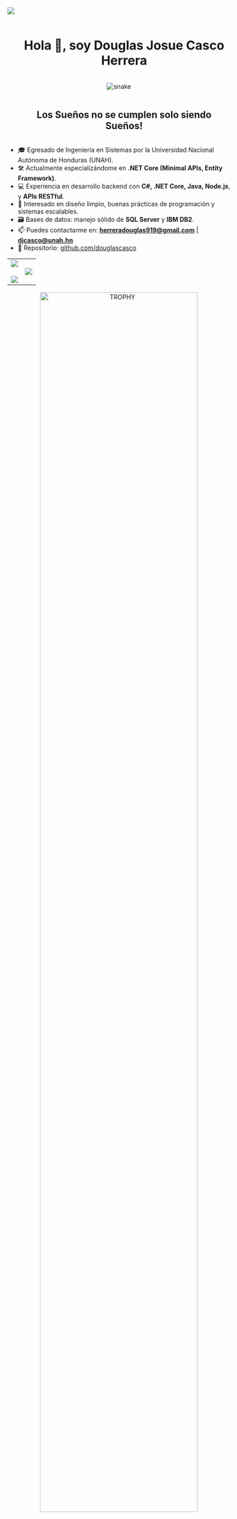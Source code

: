 <!--horizontal divider(gradiant)-->
<img src="https://user-images.githubusercontent.com/73097560/115834477-dbab4500-a447-11eb-908a-139a6edaec5c.gif">

<!--h1 without bottom border-->
<div id="user-content-toc">
  <ul align="center">
    <summary><h1 style="display: inline-block">Hola 👋, soy Douglas Josue Casco Herrera</h1></summary>
  </ul>
</div>

<!-- snake -->
<div align="center">
  <img  src="https://media.giphy.com/media/Ah3zHH7hvsSB2/giphy.gif" alt="snake" />
</div>

<!--h2 without bottom border-->
<div id="user-content-toc">
  <ul align="center">
    <summary><h2 style="display: inline-block">Los Sueños no se cumplen solo siendo Sueños! </h2></summary>
  </ul>
</div>

<!--Intro start-->
- 🎓 Egresado de Ingeniería en Sistemas por la Universidad Nacional Autónoma de Honduras (UNAH).
- 🛠 Actualmente especializándome en **.NET Core (Minimal APIs, Entity Framework)**.
- 💻 Experiencia en desarrollo backend con **C#, .NET Core, Java, Node.js**, y **APIs RESTful**.
- 🧠 Interesado en diseño limpio, buenas prácticas de programación y sistemas escalables.
- 🗃️ Bases de datos: manejo sólido de **SQL Server** y **IBM DB2**.
- 📫 Puedes contactarme en: **herreradouglas919@gmail.com** | **djcasco@unah.hn**
- 🔗 Repositorio: [github.com/douglascasco](https://github.com/douglascasco)
<!--Intro end-->

<!--- stats & Trophy (start) -->
<p align="center">
  <!--- stats (start) -->
  <table align="center">
    <tr border="none">
      <td width="50%" align="center">
        <img src="https://github-readme-stats.vercel.app/api?username=douglascasco&theme=dark&show_icons=true&count_private=true" />
        <br><br>
        <img src="https://github-readme-streak-stats.herokuapp.com/?user=douglascasco&theme=dark&hide_border=false" />
      </td>
      <td width="50%" align="center">
        <img src="https://github-readme-stats.anuraghazra1.vercel.app/api/top-langs/?username=douglascasco&theme=dark&hide_border=false&no-bg=true&no-frame=true&langs_count=10" />
      </td>
    </tr>
  </table>
</p>

<!--- trophy (start) -->
<div align="center">
  <a href="https://github.com/ryo-ma/github-profile-trophy" title="Go to Source">
    <img align="center" width=84% src="https://github-profile-trophy.vercel.app/?username=douglascasco&theme=radical&row=1&column=7&margin-h=15&margin-w=5&no-bg=true" alt="TROPHY" />
  </a>
</div>

<!--h1 without bottom border-->
<div id="user-content-toc">
  <ul align="center">
    <summary><h2 style="display: inline-block">Tecnologías que manejo 👨‍💻</h2></summary>
  </ul>
</div>

<p align="center">

- 📋 **Lenguajes**:  
    ![HTML5](https://img.shields.io/badge/html5-%23E34F26.svg?style=for-the-badge&logo=html5&logoColor=white)
    ![CSS](https://img.shields.io/badge/css-%231572B6.svg?style=for-the-badge&logo=css3&logoColor=white)
    ![JavaScript](https://img.shields.io/badge/javascript-%23323330.svg?style=for-the-badge&logo=javascript&logoColor=%23F7DF1E)
    ![TypeScript](https://img.shields.io/badge/TypeScript-007ACC?style=for-the-badge&logo=typescript&logoColor=white)
    ![Node.js](https://img.shields.io/badge/node.js-%2343853D.svg?style=for-the-badge&logo=node.js&logoColor=white)
    ![SQL Server](https://img.shields.io/badge/SQL%20Server-CC2927?style=for-the-badge&logo=microsoft%20sql%20server&logoColor=white)
    ![Markdown](https://img.shields.io/badge/markdown-%23000000.svg?style=for-the-badge&logo=markdown&logoColor=white)

- 🎨 **Frameworks y Librerías**:  
    ![React](https://img.shields.io/badge/react-%2320232a.svg?style=for-the-badge&logo=react&logoColor=%2361DAFB)
    ![Express](https://img.shields.io/badge/Express.js-000000?style=for-the-badge&logo=express&logoColor=white)
    ![Tailwind CSS](https://img.shields.io/badge/Tailwind_CSS-38B2AC?style=for-the-badge&logo=tailwind-css&logoColor=white)
    ![Bootstrap](https://img.shields.io/badge/bootstrap-%23563D7C.svg?style=for-the-badge&logo=bootstrap&logoColor=white)

- 💾 **Bases de Datos**:  
    ![DB2](https://img.shields.io/badge/DB2-003366?style=for-the-badge&logo=ibm&logoColor=white)
    ![MySQL](https://img.shields.io/badge/MySQL-00000F?style=for-the-badge&logo=mysql&logoColor=white)
    ![SQL Server](https://img.shields.io/badge/Microsoft%20SQL%20Server-CC2927?style=for-the-badge&logo=microsoft%20sql%20server&logoColor=white)

- 🛠️ **Herramientas y Tecnologías**:  
    ![VS Code](https://img.shields.io/badge/Visual_Studio_Code-0078d7.svg?style=for-the-badge&logo=visual-studio-code&logoColor=white)
    ![Git](https://img.shields.io/badge/git-%23F05033.svg?style=for-the-badge&logo=git&logoColor=white)
    ![GitHub](https://img.shields.io/badge/github-%23121011.svg?style=for-the-badge&logo=github&logoColor=white)
    ![Postman](https://img.shields.io/badge/Postman-FF6C37?style=for-the-badge&logo=Postman&logoColor=white)  

</p>


<!-- Connect with me -->
<div id="user-content-toc">
  <ul align="center">
    <summary><h2 style="display: inline-block">Conecta conmigo 🤝</h2></summary>
  </ul>
</div>

<!--icons and links-->
<p align="center">
  <a href="https://www.linkedin.com/in/douglas-josue-casco-herrera/" target="_blank"><img src="https://user-images.githubusercontent.com/88904952/234979284-68c11d7f-1acc-4f0c-ac78-044e1037d7b0.png" height="50" width="50" /></a>
  <a href="https://github.com/douglascasco" target="_blank"><img src="https://cdn-icons-png.flaticon.com/512/25/25231.png" height="50" width="50" /></a>
  <a href="mailto:herreradouglas919@gmail.com"><img src="https://cdn-icons-png.flaticon.com/512/732/732200.png" height="50" width="50" /></a>
</p>

<!--profile visit count-->
<div align="center">
  <a href="https://visitcount.itsvg.in">
    <img src="https://media.giphy.com/media/O51MQ3DduOcGW6ofR3/giphy.gif" />
  </a>
</div>

<!--horizontal divider(gradiant)-->
<img src="https://user-images.githubusercontent.com/73097560/115834477-dbab4500-a447-11eb-908a-139a6edaec5c.gif">

<!--Credit-->
<p align="center"><i>Última edición: junio 2025 | Adaptado por Josue Casco</i></p>
